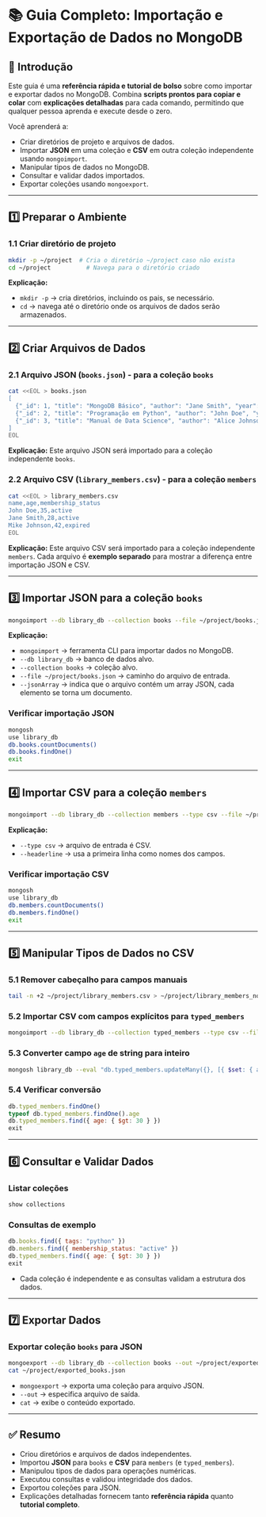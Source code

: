 # 📚 Guia Completo: Importação e Exportação de Dados no MongoDB

## 🚀 Introdução
Este guia é uma **referência rápida e tutorial de bolso** sobre como importar e exportar dados no MongoDB. Combina **scripts prontos para copiar e colar** com **explicações detalhadas** para cada comando, permitindo que qualquer pessoa aprenda e execute desde o zero.

Você aprenderá a:
- Criar diretórios de projeto e arquivos de dados.
- Importar **JSON** em uma coleção e **CSV** em outra coleção independente usando `mongoimport`.
- Manipular tipos de dados no MongoDB.
- Consultar e validar dados importados.
- Exportar coleções usando `mongoexport`.

---

## 1️⃣ Preparar o Ambiente

### 1.1 Criar diretório de projeto
```bash
mkdir -p ~/project  # Cria o diretório ~/project caso não exista
cd ~/project          # Navega para o diretório criado
```
**Explicação:**
- `mkdir -p` → cria diretórios, incluindo os pais, se necessário.
- `cd` → navega até o diretório onde os arquivos de dados serão armazenados.

---

## 2️⃣ Criar Arquivos de Dados

### 2.1 Arquivo JSON (`books.json`) - para a coleção `books`
```bash
cat <<EOL > books.json
[
  {"_id": 1, "title": "MongoDB Básico", "author": "Jane Smith", "year": 2023, "tags": ["mongodb", "database", "nosql"]},
  {"_id": 2, "title": "Programação em Python", "author": "John Doe", "year": 2022, "tags": ["python", "programming"]},
  {"_id": 3, "title": "Manual de Data Science", "author": "Alice Johnson", "year": 2021, "tags": ["data science", "python", "machine learning"]}
]
EOL
```
**Explicação:** Este arquivo JSON será importado para a coleção independente `books`.

### 2.2 Arquivo CSV (`library_members.csv`) - para a coleção `members`
```bash
cat <<EOL > library_members.csv
name,age,membership_status
John Doe,35,active
Jane Smith,28,active
Mike Johnson,42,expired
EOL
```
**Explicação:** Este arquivo CSV será importado para a coleção independente `members`. Cada arquivo é **exemplo separado** para mostrar a diferença entre importação JSON e CSV.

---

## 3️⃣ Importar JSON para a coleção `books`
```bash
mongoimport --db library_db --collection books --file ~/project/books.json --jsonArray
```
**Explicação:**
- `mongoimport` → ferramenta CLI para importar dados no MongoDB.
- `--db library_db` → banco de dados alvo.
- `--collection books` → coleção alvo.
- `--file ~/project/books.json` → caminho do arquivo de entrada.
- `--jsonArray` → indica que o arquivo contém um array JSON, cada elemento se torna um documento.

### Verificar importação JSON
```bash
mongosh
use library_db
db.books.countDocuments()
db.books.findOne()
exit
```

---

## 4️⃣ Importar CSV para a coleção `members`
```bash
mongoimport --db library_db --collection members --type csv --file ~/project/library_members.csv --headerline
```
**Explicação:**
- `--type csv` → arquivo de entrada é CSV.
- `--headerline` → usa a primeira linha como nomes dos campos.

### Verificar importação CSV
```bash
mongosh
use library_db
db.members.countDocuments()
db.members.findOne()
exit
```

---

## 5️⃣ Manipular Tipos de Dados no CSV

### 5.1 Remover cabeçalho para campos manuais
```bash
tail -n +2 ~/project/library_members.csv > ~/project/library_members_no_header.csv
```

### 5.2 Importar CSV com campos explícitos para `typed_members`
```bash
mongoimport --db library_db --collection typed_members --type csv --file ~/project/library_members_no_header.csv --fields "name,age,membership_status"
```

### 5.3 Converter campo `age` de string para inteiro
```bash
mongosh library_db --eval "db.typed_members.updateMany({}, [{ $set: { age: { $toInt: \"$age\" } } }])"
```

### 5.4 Verificar conversão
```javascript
db.typed_members.findOne()
typeof db.typed_members.findOne().age
db.typed_members.find({ age: { $gt: 30 } })
exit
```

---

## 6️⃣ Consultar e Validar Dados

### Listar coleções
```javascript
show collections
```
### Consultas de exemplo
```javascript
db.books.find({ tags: "python" })
db.members.find({ membership_status: "active" })
db.typed_members.find({ age: { $gt: 30 } })
exit
```
- Cada coleção é independente e as consultas validam a estrutura dos dados.

---

## 7️⃣ Exportar Dados

### Exportar coleção `books` para JSON
```bash
mongoexport --db library_db --collection books --out ~/project/exported_books.json
cat ~/project/exported_books.json
```
- `mongoexport` → exporta uma coleção para arquivo JSON.
- `--out` → especifica arquivo de saída.
- `cat` → exibe o conteúdo exportado.

---

## ✅ Resumo
- Criou diretórios e arquivos de dados independentes.
- Importou **JSON** para `books` e **CSV** para `members` (e `typed_members`).
- Manipulou tipos de dados para operações numéricas.
- Executou consultas e validou integridade dos dados.
- Exportou coleções para JSON.
- Explicações detalhadas fornecem tanto **referência rápida** quanto **tutorial completo**.
